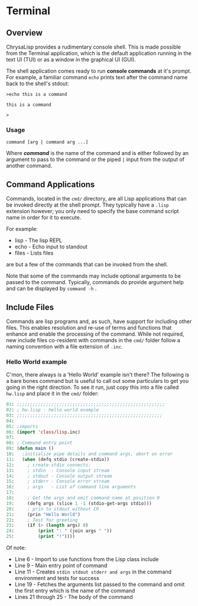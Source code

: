 # Terminal

## Overview

ChrysaLisp provides a rudimentary console shell. This is made possible from the
Terminal application, which is the default application running in the text UI
(TUI) or as a window in the graphical UI (GUI).

The shell application comes ready to run **console commands** at it's prompt.
For example, a familiar command `echo` prints text after the command name back
to the shell's stdout:

```
>echo this is a command

this is a command

>
```

### Usage

```
command [arg | command arg ...]
```

Where ***command*** is the name of the command and is either followed by an
argument to pass to the command or the piped `|` input from the output of
another command.

## Command Applications

Commands, located in the `cmd/` directory, are all Lisp applications that can
be invoked directly at the shell prompt. They typically have a `.lisp`
extension however; you only need to specify the base command script name in
order for it to execute.

For example:

* lisp - The lisp REPL
* echo - Echo input to standout
* files - Lists files

are but a few of the commands that can be invoked from the shell.

Note that some of the commands may include optional arguments to be passed to
the command. Typically, commands do provide argument help and can be displayed
by `command -h` .

## Include Files

Commands are lisp programs and, as such, have support for including other
files. This enables resolution and re-use of terms and functions that enhance
and enable the processing of the command. While not required, new include files
co-resident with commands in the `cmd/` folder follow a naming convention with
a file extension of `.inc`.

### Hello World example

C'mon, there always is a 'Hello World' example isn't there? The following is a
bare bones command but is useful to call out some particulars to get you going
in the right direction. To see it run, just copy this into a file called
`hw.lisp` and place it in the `cmd/` folder:

```lisp
01: ;;;;;;;;;;;;;;;;;;;;;;;;;;;;;;;;;;;;;;;;;;;;;;;;;;;;;;;;
02: ; hw.lisp - hello world example
03: ;;;;;;;;;;;;;;;;;;;;;;;;;;;;;;;;;;;;;;;;;;;;;;;;;;;;;;;
04:
05: ;imports
06: (import 'class/lisp.inc)
07:
08: ; Command entry point
09: (defun main ()
10:   ;initialize pipe details and command args, abort on error
11:   (when (defq stdio (create-stdio))
12:     ; create-stdio connects:
13:     ; stdin  - Console input stream
14:     ; stdout - Console output stream
15:     ; stderr - Console error stream
16:     ; args   - List of command line arguments
17:
18:     ; Get the args and omit command name at position 0
19:     (defq args (slice 1 -1 (stdio-get-args stdio)))
20:     ; prin to stdout without CR
21:     (prin "Hello World")
22:     ; Test for greeting
23:     (if (> (length args) 0)
24:         (print ": " (join args " "))
25:         (print "!"))))
```

Of note:

* Line  6 - Import to use functions from the Lisp class include
* Line  9 - Main entry point of command
* Line 11 - Creates `stdin stdout stderr and args` in the command environment and tests for success
* Line 19 - Fetches the arguments list passed to the command and omit the first entry which is the name of the command
* Lines 21 through 25 - The body of the command

